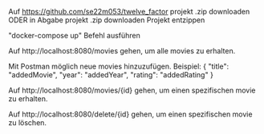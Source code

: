 Auf https://github.com/se22m053/twelve_factor projekt .zip downloaden ODER in Abgabe projekt .zip downloaden
Projekt entzippen

"docker-compose up" Befehl ausführen

Auf http://localhost:8080/movies gehen, um alle movies zu erhalten.

Mit Postman möglich neue movies hinzuzufügen.
Beispiel:
{
"title": "addedMovie",
"year": "addedYear",
"rating": "addedRating"
}

Auf http://localhost:8080/movies/{id} gehen, um einen spezifischen movie zu erhalten.

Auf http://localhost:8080/delete/{id} gehen, um einen spezifischen movie zu löschen.